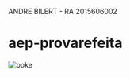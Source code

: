 ANDRE BILERT - RA 2015606002
# aep-provarefeita
![poke](https://github.com/andrebilert/aep-provarefeita/assets/83070513/481f7d9f-6d8c-4a59-bc1d-8b8b2a8558e2)

